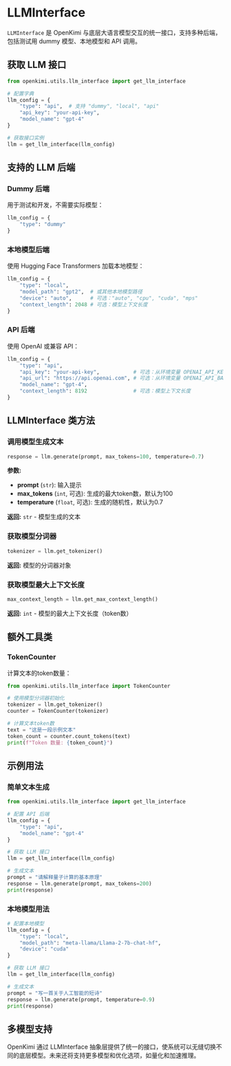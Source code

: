 # LLMInterface

`LLMInterface` 是 OpenKimi 与底层大语言模型交互的统一接口，支持多种后端，包括测试用 dummy 模型、本地模型和 API 调用。

## 获取 LLM 接口

```python
from openkimi.utils.llm_interface import get_llm_interface

# 配置字典
llm_config = {
    "type": "api",  # 支持 "dummy", "local", "api"
    "api_key": "your-api-key",
    "model_name": "gpt-4"
}

# 获取接口实例
llm = get_llm_interface(llm_config)
```

## 支持的 LLM 后端

### Dummy 后端

用于测试和开发，不需要实际模型：

```python
llm_config = {
    "type": "dummy"
}
```

### 本地模型后端

使用 Hugging Face Transformers 加载本地模型：

```python
llm_config = {
    "type": "local",
    "model_path": "gpt2",  # 或其他本地模型路径
    "device": "auto",      # 可选："auto", "cpu", "cuda", "mps"
    "context_length": 2048 # 可选：模型上下文长度
}
```

### API 后端

使用 OpenAI 或兼容 API：

```python
llm_config = {
    "type": "api",
    "api_key": "your-api-key",           # 可选：从环境变量 OPENAI_API_KEY 读取
    "api_url": "https://api.openai.com", # 可选：从环境变量 OPENAI_API_BASE 读取
    "model_name": "gpt-4",
    "context_length": 8192               # 可选：模型上下文长度
}
```

## LLMInterface 类方法

### 调用模型生成文本

```python
response = llm.generate(prompt, max_tokens=100, temperature=0.7)
```

**参数:**
- **prompt** (`str`): 输入提示
- **max_tokens** (`int`, 可选): 生成的最大token数，默认为100
- **temperature** (`float`, 可选): 生成的随机性，默认为0.7

**返回:** `str` - 模型生成的文本

### 获取模型分词器

```python
tokenizer = llm.get_tokenizer()
```

**返回:** 模型的分词器对象

### 获取模型最大上下文长度

```python
max_context_length = llm.get_max_context_length()
```

**返回:** `int` - 模型的最大上下文长度（token数）

## 额外工具类

### TokenCounter

计算文本的token数量：

```python
from openkimi.utils.llm_interface import TokenCounter

# 使用模型分词器初始化
tokenizer = llm.get_tokenizer()
counter = TokenCounter(tokenizer)

# 计算文本token数
text = "这是一段示例文本"
token_count = counter.count_tokens(text)
print(f"Token 数量: {token_count}")
```

## 示例用法

### 简单文本生成

```python
from openkimi.utils.llm_interface import get_llm_interface

# 配置 API 后端
llm_config = {
    "type": "api",
    "model_name": "gpt-4"
}

# 获取 LLM 接口
llm = get_llm_interface(llm_config)

# 生成文本
prompt = "请解释量子计算的基本原理"
response = llm.generate(prompt, max_tokens=200)
print(response)
```

### 本地模型用法

```python
# 配置本地模型
llm_config = {
    "type": "local",
    "model_path": "meta-llama/Llama-2-7b-chat-hf",
    "device": "cuda"
}

# 获取 LLM 接口
llm = get_llm_interface(llm_config)

# 生成文本
prompt = "写一首关于人工智能的短诗"
response = llm.generate(prompt, temperature=0.9)
print(response)
```

## 多模型支持

OpenKimi 通过 LLMInterface 抽象层提供了统一的接口，使系统可以无缝切换不同的底层模型。未来还将支持更多模型和优化选项，如量化和加速推理。 